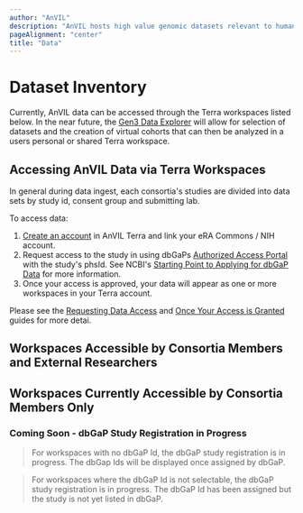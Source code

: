 ```yaml
---
author: "AnVIL"
description: "AnVIL hosts high value genomic datasets relevant to human health and disease."
pageAlignment: "center"
title: "Data"
---
```


# Dataset Inventory

<hero small>Currently, AnVIL data can be accessed through the Terra workspaces listed below. In the near future, the [Gen3 Data Explorer](https://gen3.org/) will allow for selection of datasets and the creation of virtual cohorts that can then be analyzed in a users personal or shared Terra workspace.</hero>

## Accessing AnVIL Data via Terra Workspaces

In general during data ingest, each consortia's studies are divided into data sets by study id, consent group and submitting lab. 

To access data:

1. [Create an account](https://anvil.terra.bio/#workspaces) in AnVIL Terra and link your eRA Commons / NIH account.
1. Request access to the study in using dbGaPs [Authorized Access Portal](https://dbgap.ncbi.nlm.nih.gov/aa/wga.cgi?page=login) with the study's phsId. See NCBI's [Starting Point to Applying for dbGaP Data](https://www.ncbi.nlm.nih.gov/books/NBK99225/) for more information.
1. Once your access is approved, your data will appear as one or more workspaces in your Terra account.  

Please see the [Requesting Data Access](/data/requesting-data-access) and [Once Your Access is Granted](/data/requesting-data-access#once-your-access-is-granted) guides for more detai.  




## Workspaces Accessible by Consortia Members and External Researchers

<data-summary dbGapAccessible=true></data-summary>

<data-studies></data-studies>

## Workspaces Currently Accessible by Consortia Members Only

### Coming Soon - dbGaP Study Registration in Progress

> For workspaces with no dbGaP Id, the dbGaP study registration is in progress. The dbGap Ids will be displayed once assigned by dbGaP. 

>For workspaces where the dbGaP Id is not selectable, the dbGaP study registration is in progress.  The dbGaP Id has been assigned but the study is not yet listed in dbGaP.

<data-summary dbGapAccessible=false></data-summary>
<data-detail dbGapAccessible=false></data-detail>

